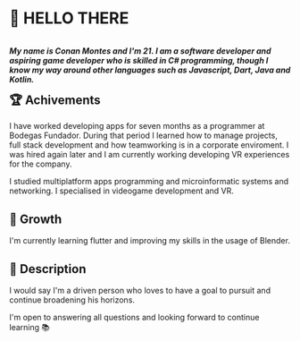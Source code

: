 # 👋 HELLO THERE

***<p style="float: right"> My name is Conan Montes and I'm 21. I am a software developer and aspiring game developer who is skilled in C# programming, though I know my way around other languages such as Javascript, Dart, Java and Kotlin.</p>***

## 🏆 Achivements
I have worked developing apps for seven months as a programmer at Bodegas Fundador. During that period I learned how to manage projects, full stack development and how teamworking is in a corporate enviroment. I was hired again later and I am currently working developing VR experiences for the company.

I studied multiplatform apps programming and microinformatic systems and networking. I specialised in videogame development and VR.

## 🌱 Growth
I'm currently learning flutter and improving my skills in the usage of Blender.

## 💬 Description
I would say I'm a driven person who loves to have a goal to pursuit and continue broadening his horizons.

I'm open to answering all questions and looking forward to continue learning 📚

<!--
**ConanMG/ConanMG** is a ✨ _special_ ✨ repository because its `README.md` (this file) appears on your GitHub profile.

Here are some ideas to get you started:

- 🔭 I’m currently working on ...
- 🌱 I’m currently learning ...
- 👯 I’m looking to collaborate on ...
- 🤔 I’m looking for help with ...
- 💬 Ask me about ...
- 📫 How to reach me: ...
- 😄 Pronouns: ...
- ⚡ Fun fact: ...
-->
